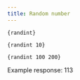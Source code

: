 ```yaml
---
title: Random number
---
```


`{randint}`

`{randint 10}`

`{randint 100 200}`

Example response: 113